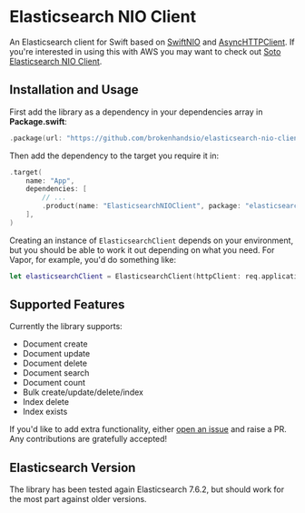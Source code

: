 # Elasticsearch NIO Client

An Elasticsearch client for Swift based on [SwiftNIO](https://github.com/apple/swift-nio) and [AsyncHTTPClient](https://github.com/swift-server/async-http-client). If you're interested in using this with AWS you may want to check out [Soto Elasticsearch NIO Client](https://github.com/brokenhandsio/soto-elasticsearch-nio-client).

## Installation and Usage

First add the library as a dependency in your dependencies array in **Package.swift**:

```swift
.package(url: "https://github.com/brokenhandsio/elasticsearch-nio-client.git", from: "0.1.0"),
```

Then add the dependency to the target you require it in:

```swift
.target(
    name: "App",
    dependencies: [
        // ...
        .product(name: "ElasticsearchNIOClient", package: "elasticsearch-nio-client")
    ],
)
```

Creating an instance of `ElasticsearchClient` depends on your environment, but you should be able to work it out depending on what you need. For Vapor, for example, you'd do something like:

```swift
let elasticsearchClient = ElasticsearchClient(httpClient: req.application.http.client.shared, eventLoop: req.eventLoop, logger: req.logger, host: host)
```

## Supported Features

Currently the library supports:

* Document create
* Document update
* Document delete
* Document search
* Document count
* Bulk create/update/delete/index
* Index delete
* Index exists

If you'd like to add extra functionality, either [open an issue](https://github.com/brokenhandsio/elasticsearch-nio-client/issues/new) and raise a PR. Any contributions are gratefully accepted!

## Elasticsearch Version

The library has been tested again Elasticsearch 7.6.2, but should work for the most part against older versions.
